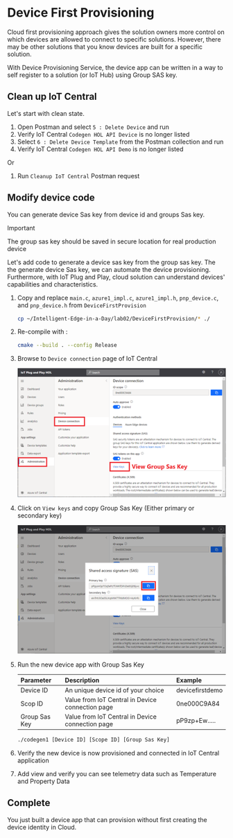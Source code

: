 # Device First Provisioning

Cloud first provisioning approach gives the solution owners more control on which devices are allowed to connect to specific solutions.
However, there may be other solutions that you know devices are built for a specific solution.

With Device Provisioning Service, the device app can be written in a way to self register to a solution (or IoT Hub) using Group SAS key.

## Clean up IoT Central

Let's start with clean state.

1. Open Postman and select `5 : Delete Device` and run
1. Verify IoT Central `Codegen HOL API Device` is no longer listed
1. Select `6 : Delete Device Template` from the Postman collection and run
1. Verify IoT Central `Codegen HOL API Demo` is no longer listed

Or

1. Run `Cleanup IoT Central` Postman request

## Modify device code

You can generate device Sas key from device id and groups Sas key.  

> [!IMPORTANT]  
> The group sas key should be saved in secure location for real production device

Let's add code to generate a device sas key from the group sas key.  The the generate device Sas key, we can automate the device provisioning.
Furthermore, with IoT Plug and Play, cloud solution can understand devices' capabilities and characteristics.

1. Copy and replace `main.c`, `azure1_impl.c`, `azure1_impl.h`, `pnp_device.c`, and `pnp_device.h` from `DeviceFirstProvision`  

    ```bash
    cp ~/Intelligent-Edge-in-a-Day/lab02/DeviceFirstProvision/* ./
    ```

1. Re-compile with :  

    ```bash
    cmake --build . --config Release
    ```

1. Browse to `Device connection` page of IoT Central  

    ![iotc-32](media/iotc-32.png)

1. Click on `View keys` and copy Group Sas Key (Either primary or secondary key)  

    ![iotc-33](media/iotc-33.png)

1. Run the new device app with Group Sas Key

    |Parameter     | Description  | Example  |
    |--------------|---------|---------|
    |Device ID     | An unique device id of your choice                | devicefirstdemo    |
    |Scop ID       | Value from IoT Central in Device connection page  | 0ne000C9A84        |
    |Group Sas Key | Value from IoT Central in Device connection page  | pP9zp+Ew.....      |
    
    ```bash
    ./codegen1 [Device ID] [Scope ID] [Group Sas Key]
    ```

1. Verify the new device is now provisioned and connected in IoT Central application
1. Add view and verify you can see telemetry data such as Temperature and Property Data

## Complete

You just built a device app that can provision without first creating the device identity in Cloud.
